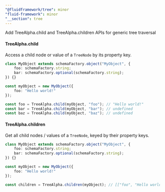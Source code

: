 ```yaml
---
"@fluidframework/tree": minor
"fluid-framework": minor
"__section": tree
---
```

Add TreeAlpha.child and TreeAlpha.children APIs for generic tree traversal

#### TreeAlpha.child

Access a child node or value of a `TreeNode` by its property key.

```typescript
class MyObject extends schemaFactory.object("MyObject", {
	foo: schemaFactory.string;
	bar: schemaFactory.optional(schemaFactory.string);
}) {}

const myObject = new MyObject({
	foo: "Hello world!"
});

const foo = TreeAlpha.child(myObject, "foo"); // "Hello world!"
const bar = TreeAlpha.child(myObject, "bar"); // undefined
const baz = TreeAlpha.child(myObject, "baz"); // undefined
```

#### TreeAlpha.children

Get all child nodes / values of a `TreeNode`, keyed by their property keys.

```typescript
class MyObject extends schemaFactory.object("MyObject", {
	foo: schemaFactory.string;
	bar: schemaFactory.optional(schemaFactory.string);
}) {}

const myObject = new MyObject({
	foo: "Hello world!"
});

const children = TreeAlpha.children(myObject); // [["foo", "Hello world!"]]
```
